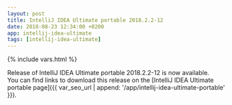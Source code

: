 ```yaml
---
layout: post
title: IntelliJ IDEA Ultimate portable 2018.2.2-12
date: 2018-08-23 12:34:00 +0200
app: intellij-idea-ultimate
tags: [intellij-idea-ultimate]
---
```

{% include vars.html %}

Release of IntelliJ IDEA Ultimate portable 2018.2.2-12 is now available.<br />
You can find links to download this release on the [IntelliJ IDEA Ultimate portable page]({{ var_seo_url | append: '/app/intellij-idea-ultimate-portable' }}).